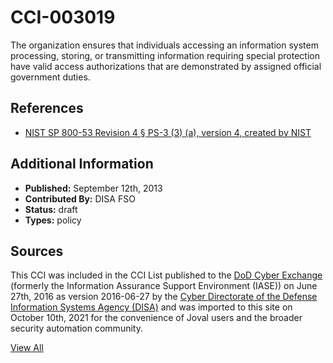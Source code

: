 # CCI-003019

The organization ensures that individuals accessing an information system processing, storing, or transmitting information requiring special protection have valid access authorizations that are demonstrated by assigned official government duties.

## References ##

* [NIST SP 800-53 Revision 4 § PS-3 (3) (a), version 4, created by NIST](http://csrc.nist.gov/publications/PubsSPs.html)


## Additional Information ##

* **Published:** September 12th, 2013
* **Contributed By:** DISA FSO
* **Status:** draft
* **Types:** policy

## Sources ##

This CCI was included in the CCI List published to the [DoD Cyber Exchange](https://public.cyber.mil/stigs/cci/)
(formerly the Information Assurance Support Environment (IASE)) on June 27th, 2016 as version
2016-06-27 by the [Cyber Directorate of the Defense Information Systems Agency (DISA)](https://public.cyber.mil/about-cyber/)
and was imported to this site on October 10th, 2021 for the convenience of Joval users and the broader
security automation community.

[View All](../README.md)

